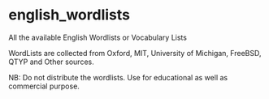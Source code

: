 # english_wordlists
All the available English Wordlists or Vocabulary Lists

WordLists are collected from Oxford, MIT, University of Michigan, FreeBSD, QTYP and Other sources.

NB: Do not distribute the wordlists. Use for educational as well as commercial purpose.
